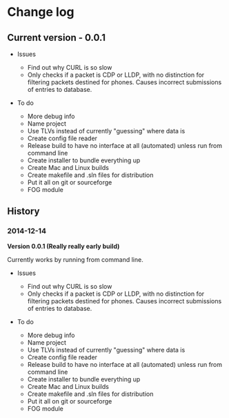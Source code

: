 # Change log
## Current version - 0.0.1

* Issues
  * Find out why CURL is so slow
  * Only checks if a packet is CDP or LLDP, with no distinction for filtering packets destined for phones. Causes incorrect submissions of entries to database.
  
* To do 
  * More debug info
  * Name project
  * Use TLVs instead of currently "guessing" where data is
  * Create config file reader
  * Release build to have no interface at all (automated) unless run from command line
  * Create installer to bundle everything up
  * Create Mac and Linux builds
  * Create makefile and .sln files for distribution
  * Put it all on git or sourceforge
  * FOG module
  
  
## History  

### 2014-12-14
**Version 0.0.1 (Really really early build)**


Currently works by running from command line.


* Issues
  * Find out why CURL is so slow
  * Only checks if a packet is CDP or LLDP, with no distinction for filtering packets destined for phones. Causes incorrect submissions of entries to database.
  
* To do 
  * More debug info
  * Name project
  * Use TLVs instead of currently "guessing" where data is
  * Create config file reader
  * Release build to have no interface at all (automated) unless run from command line
  * Create installer to bundle everything up
  * Create Mac and Linux builds
  * Create makefile and .sln files for distribution
  * Put it all on git or sourceforge
  * FOG module
